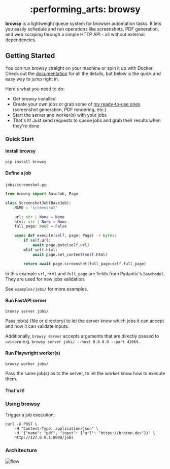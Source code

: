 <div align="center">
  <h1>:performing_arts: browsy</h1>
</div>

**browsy** is a lightweight queue system for browser automation tasks. It lets you easily schedule and run operations like screenshots, PDF generation, and web scraping through a simple HTTP API - all without external dependencies.


## Getting Started

You can run browsy straight on your machine or spin it up with Docker. Check out the [documentation](https://broton.dev/) for all the details, but below is the quick and easy way to jump right in.

Here's what you need to do:
* Get browsy installed
* Create your own jobs or grab some of [my ready-to-use ones]() (screenshot generation, PDF rendering, etc.)
* Start the server and worker(s) with your jobs
* That's it! Just send requests to queue jobs and grab their results when they're done


### Quick Start

#### Install browsy

```
pip install browsy
```

#### Define a job

`jobs/screenshot.py`:
```py
from browsy import BaseJob, Page

class ScreenshotJob(BaseJob):
    NAME = "screenshot"

    url: str | None = None
    html: str | None = None
    full_page: bool = False

    async def execute(self, page: Page) -> bytes:
        if self.url:
            await page.goto(self.url)
        elif self.html:
            await page.set_content(self.html)

        return await page.screenshot(full_page=self.full_page)
```

In this example `url`, `html` and `full_page` are fields from Pydantic's `BaseModel`. They are used for new jobs validation.

See `examples/jobs/` for more examples.

#### Run FastAPI server
```
browsy server jobs/
```

Pass job(s) (file or directory) to let the server know which jobs it can accept and how it can validate inputs.

Additionally, `browsy server` accepts arguments that are directly passed to `uvicorn` e.g. `browsy server jobs/ --host 0.0.0.0 --port 42069`.

#### Run Playwright worker(s)
```
browsy worker jobs/
```

Pass the same job(s) as to the server, to let the worker know how to execute them.

#### That's it!

### Using browsy

Trigger a job execution:
```
curl -X POST \
    -H "Content-Type: application/json" \
    -d '{"name": "pdf", "input": {"url": "https://broton.dev"}}' \
    http://127.0.0.1:8000/jobs
```

### Architecture

![flow](.github/assets/flow.png)